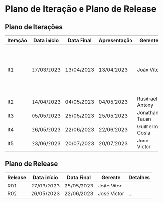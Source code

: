 # Plano de Iteração e Plano de Release

## Plano de Iterações

Iteração | Data início | Data Final | Apresentação | Gerente            | Detalhes
-------- | ----------- | ---------- | ------------ | ------------------ | -------
It1      | 27/03/2023  | 13/04/2023 | 13/04/2023   | João Vitor         | Criação e configuração do repositório e Criação da documentação: Visão, Modelo, Iteração e User Story base.
It2      | 14/04/2023  | 04/05/2023 | 04/05/2023   | Rusdrael Antony    | ...
It3      | 05/05/2023  | 25/05/2023 | 25/05/2023   | Jonathan Tauan     | ...
It4      | 26/05/2023  | 22/06/2023 | 22/06/2023   | Guilherme Costa    | ...
It5      | 23/06/2023  | 20/07/2023 | 20/07/2023   | José Victor        | ...

## Plano de Release

Release | Data início | Data Final | Gerente   | Detalhes
------- | ----------- | ---------- | --------- | --------
R01     | 27/03/2023  | 25/05/2023 |João Vitor | ...
R02     | 26/05/2023  | 22/06/2023 |José Victor| ...
